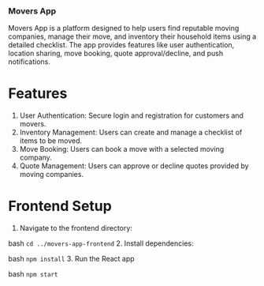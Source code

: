 ### Movers App
Movers App is a platform designed to help users find reputable moving companies, manage their move, and inventory their household items using a detailed checklist. The app provides features like user authentication, location sharing, move booking, quote approval/decline, and push notifications.

# Features
1. User Authentication: Secure login and registration for customers and movers.
2. Inventory Management: Users can create and manage a checklist of items to be moved.
3. Move Booking: Users can book a move with a selected moving company.
4. Quote Management: Users can approve or decline quotes provided by moving companies.

# Frontend Setup
1. Navigate to the frontend directory:

bash
``
  cd ../movers-app-frontend
            ``
2. Install dependencies:

bash
``
npm install
           ``
3. Run the React app

bash
``
npm start
         ``